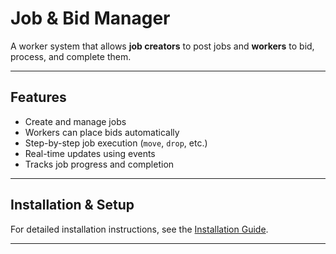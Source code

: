 # Job & Bid Manager

A worker system that allows **job creators** to post jobs and **workers** to bid, process, and complete them.  

---

## Features
- Create and manage jobs
- Workers can place bids automatically
- Step-by-step job execution (`move`, `drop`, etc.)
- Real-time updates using events
- Tracks job progress and completion

---

## Installation & Setup

For detailed installation instructions, see the [Installation Guide](https://docs.google.com/document/d/1BB8MTydnFoa4F7QSWmI4gSv380Tp-FGBDmso8nPjOR8/edit?tab=t.0).

---

